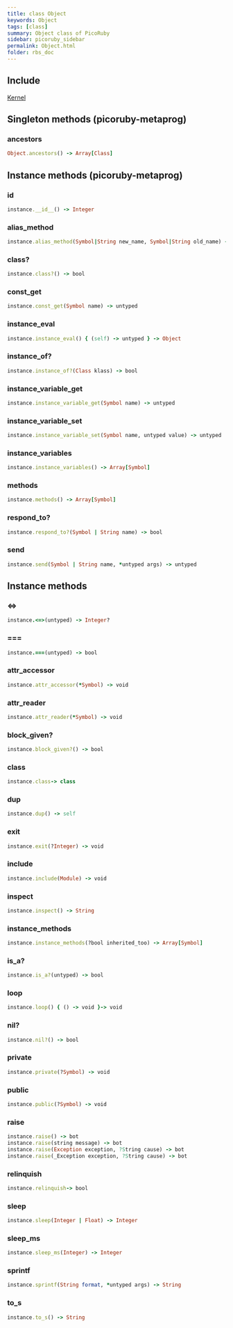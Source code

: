 ```yaml
---
title: class Object
keywords: Object
tags: [class]
summary: Object class of PicoRuby
sidebar: picoruby_sidebar
permalink: Object.html
folder: rbs_doc
---
```

## Include
[Kernel](Kernel.html)
## Singleton methods (picoruby-metaprog)
### ancestors

```ruby
Object.ancestors() -> Array[Class]
```
## Instance methods (picoruby-metaprog)
### __id__

```ruby
instance.__id__() -> Integer
```
### alias_method

```ruby
instance.alias_method(Symbol|String new_name, Symbol|String old_name) -> Symbol
```
### class?

```ruby
instance.class?() -> bool
```
### const_get

```ruby
instance.const_get(Symbol name) -> untyped
```
### instance_eval

```ruby
instance.instance_eval() { (self) -> untyped } -> Object
```
### instance_of?

```ruby
instance.instance_of?(Class klass) -> bool
```
### instance_variable_get

```ruby
instance.instance_variable_get(Symbol name) -> untyped
```
### instance_variable_set

```ruby
instance.instance_variable_set(Symbol name, untyped value) -> untyped
```
### instance_variables

```ruby
instance.instance_variables() -> Array[Symbol]
```
### methods

```ruby
instance.methods() -> Array[Symbol]
```
### respond_to?

```ruby
instance.respond_to?(Symbol | String name) -> bool
```
### send

```ruby
instance.send(Symbol | String name, *untyped args) -> untyped
```
## Instance methods
### <=>

```ruby
instance.<=>(untyped) -> Integer?
```
### ===

```ruby
instance.===(untyped) -> bool
```
### attr_accessor

```ruby
instance.attr_accessor(*Symbol) -> void
```
### attr_reader

```ruby
instance.attr_reader(*Symbol) -> void
```
### block_given?

```ruby
instance.block_given?() -> bool
```
### class

```ruby
instance.class-> class
```
### dup

```ruby
instance.dup() -> self
```
### exit

```ruby
instance.exit(?Integer) -> void
```
### include

```ruby
instance.include(Module) -> void
```
### inspect

```ruby
instance.inspect() -> String
```
### instance_methods

```ruby
instance.instance_methods(?bool inherited_too) -> Array[Symbol]
```
### is_a?

```ruby
instance.is_a?(untyped) -> bool
```
### loop

```ruby
instance.loop() { () -> void }-> void
```
### nil?

```ruby
instance.nil?() -> bool
```
### private

```ruby
instance.private(?Symbol) -> void
```
### public

```ruby
instance.public(?Symbol) -> void
```
### raise

```ruby
instance.raise() -> bot
instance.raise(string message) -> bot
instance.raise(Exception exception, ?String cause) -> bot
instance.raise(_Exception exception, ?String cause) -> bot
```
### relinquish

```ruby
instance.relinquish-> bool
```
### sleep

```ruby
instance.sleep(Integer | Float) -> Integer
```
### sleep_ms

```ruby
instance.sleep_ms(Integer) -> Integer
```
### sprintf

```ruby
instance.sprintf(String format, *untyped args) -> String
```
### to_s

```ruby
instance.to_s() -> String
```

